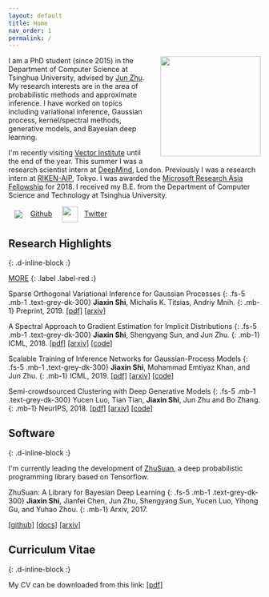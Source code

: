 ```yaml
---
layout: default
title: Home
nav_order: 1
permalink: /
---
```


<img style="width:200px;float:right;margin:0 0px 16px 16px" src="{{site.url}}/assets/images/jiaxin.jpg">

I am a PhD student (since 2015) in the Department of Computer Science at Tsinghua University, advised by [Jun Zhu](http://ml.cs.tsinghua.edu.cn/~jun).
My research interests are in the area of probabilistic methods and approximate inference. I have worked on topics including variational inference, Gaussian process, kernel/spectral methods, generative models, and Bayesian deep learning. 

I'm recently visiting [Vector Institute](https://vectorinstitute.ai/) until the end of the year.
This summer I was a research scientist intern at [DeepMind](https://deepmind.com/), London. 
Previously I was a research intern at [RIKEN-AIP](https://aip.riken.jp/), Tokyo. 
I was awarded the [Microsoft Research Asia Fellowship](https://www.microsoft.com/en-us/research/academic-program/fellowships-microsoft-research-asia/#!fellows) for 2018. 
I received my B.E. from the Department of Computer Science and Technology at Tsinghua University.

<a href="https://github.com/thjashin"><img style="vertical-align: middle; margin: 0 16px 0 12px" src="{{site.url}}/assets/images/github/GitHub-Mark-32px.png" >Github</a>
<a href="https://twitter.com/thjashin"><img style="width:32px; vertical-align: middle; margin: 0 12px 0 16px" src="{{site.url}}/assets/images/twitter/Twitter_Logo_Blue.png" >Twitter</a>

## Research Highlights
{: .d-inline-block :}

<a href="{{site.url}}/publications.html" style="color:inherit;">MORE</a> 
{: .label .label-red :}
<!-- {: .fs-9 } -->

Sparse Orthogonal Variational Inference for Gaussian Processes
{: .fs-5 .mb-1 .text-grey-dk-300}
**Jiaxin Shi**, Michalis K. Titsias, Andriy Mnih.
{: .mb-1}
Preprint, 2019.
[[pdf]](https://arxiv.org/pdf/1910.10596)
[[arxiv]](https://arxiv.org/abs/1910.10596)

A Spectral Approach to Gradient Estimation for Implicit Distributions
{: .fs-5 .mb-1 .text-grey-dk-300}
**Jiaxin Shi**, Shengyang Sun, and Jun Zhu.
{: .mb-1}
ICML, 2018. 
[[pdf]](https://arxiv.org/pdf/1806.02925)
[[arxiv]](https://arxiv.org/abs/1806.02925)
[[code]](https://github.com/thjashin/spectral-stein-grad)

Scalable Training of Inference Networks for Gaussian-Process Models
{: .fs-5 .mb-1 .text-grey-dk-300}
**Jiaxin Shi**, Mohammad Emtiyaz Khan, and Jun Zhu.
{: .mb-1}
ICML, 2019. 
[[pdf]](https://arxiv.org/pdf/1905.10969.pdf)
[[arxiv]](https://arxiv.org/abs/1905.10969)
[[code]](https://github.com/thjashin/gp-infer-net)

Semi-crowdsourced Clustering with Deep Generative Models
{: .fs-5 .mb-1 .text-grey-dk-300}
Yucen Luo, Tian Tian, **Jiaxin Shi**, Jun Zhu and Bo Zhang. 
{: .mb-1}
NeurIPS, 2018.
[[pdf]](https://arxiv.org/pdf/1810.11971.pdf)
[[arxiv]](https://arxiv.org/abs/1810.11971)
[[code]](https://github.com/xinmei9322/semicrowd)

## Software
{: .d-inline-block :}

I'm currently leading the development of [ZhuSuan](https://github.com/thu-ml/zhusuan), a deep probabilistic programming library based on Tensorflow. 

ZhuSuan: A Library for Bayesian Deep Learning
{: .fs-5 .mb-1 .text-grey-dk-300}
**Jiaxin Shi**, Jianfei Chen, Jun Zhu, Shengyang Sun, Yucen Luo, Yihong Gu, and Yuhao Zhou.
{: .mb-1}
Arxiv, 2017.

<!--
<img style=" width: 400px;margin: 0 0 0 0" src="{{site.url}}/assets/images/zhusuan.png">
ZhuSuan: A Library for Bayesian Deep Learning
{: .fs-6 .fw-300 }

[GitHub](https://github.com/thu-ml/zhusuan){: .btn .btn-primary .fs-5 .mb-4 .mb-md-0 .mr-2 } [Documentation](https://zhusuan.readthedocs.io){: .btn .fs-5 }

-->

[[github]](https://github.com/thu-ml/zhusuan) [[docs]](https://zhusuan.readthedocs.io) [[arxiv]](https://arxiv.org/abs/1709.05870)

## Curriculum Vitae
{: .d-inline-block :}

My CV can be downloaded from this link: [[pdf]](http://ml.cs.tsinghua.edu.cn/~jiaxin/Curriculum_Vitae.pdf)
